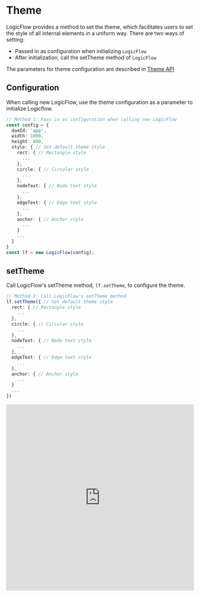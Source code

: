 # Theme

LogicFlow provides a method to set the theme, which facilitates users to set the style of all internal elements in a uniform way. 
There are two ways of setting:

- Passed in as configuration when initializing `LogicFlow`
- After initialization, call the setTheme method of `LogicFlow`

The parameters for theme configuration are described in [Theme API](en/api/themeApi)

## Configuration

When calling new LogicFlow, use the theme configuration as a parameter to initialize Logicflow.

```ts
// Method 1: Pass in as configuration when calling new LogicFlow
const config = {
  domId: 'app',
  width: 1000,
  height: 800,
  style: { // Set default theme style
    rect: { // Rectangle style
      ...
    },
    circle: { // Circular style
      ...
    },
    nodeText: { // Node text style
      ...
    },
    edgeText: { // Edge text style
      ...
    },
    anchor: { // Anchor style
      ...
    }
    ...
  }
}
const lf = new LogicFlow(config);
```

## setTheme

Call LogicFlow's setTheme method, `lf.setTheme`, to configure the theme.

```ts
// Method 2: Call LogicFlow's setTheme method
lf.setTheme({ // Set default theme style
  rect: { // Rectangle style
    ...
  },
  circle: { // Circular style
    ...
  },
  nodeText: { // Node text style
    ...
  },
  edgeText: { // Edge text style
    ...
  },
  anchor: { // Anchor style
    ...
  }
  ...
})
```

<iframe src="https://codesandbox.io/embed/logicflow-step6-err2o?fontsize=14&hidenavigation=1&theme=dark&view=preview"
     style="width:100%; height:500px; border:0; border-radius: 4px; overflow:hidden;"
     title="logicflow-step6"
     allow="accelerometer; ambient-light-sensor; camera; encrypted-media; geolocation; gyroscope; hid; microphone; midi; payment; usb; vr; xr-spatial-tracking"
     sandbox="allow-forms allow-modals allow-popups allow-presentation allow-same-origin allow-scripts"
   ></iframe>
